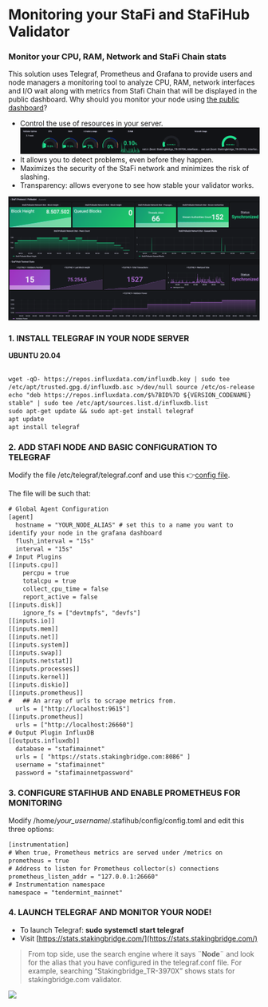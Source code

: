 # Monitoring your StaFi and StaFiHub Validator 

### Monitor your CPU, RAM, Network and StaFi Chain stats

This solution uses Telegraf, Prometheus and Grafana to provide users and node managers a monitoring tool to analyze CPU, RAM, network interfaces and I/O wait along with metrics from Stafi Chain that will be displayed in the public dashboard. Why should you monitor your node using [the public dashboard](https://stats.stakingbridge.com/d/stafimonitor/stafi?orgId=1)?	
- Control the use of resources in your server.
![](https://github.com/StakingBridge/stafimonitor/blob/main/images/fast_monitor.png?raw=true)
- It allows you to detect problems, even before they happen.
- Maximizes the security of the StaFi network and minimizes the risk of slashing.
- Transparency: allows everyone to see how stable your validator works.

![](https://github.com/StakingBridge/stafimonitor/blob/main/images/network_monitoring.png?raw=true)

### 1. INSTALL TELEGRAF IN YOUR NODE SERVER

**UBUNTU 20.04**

```

wget -qO- https://repos.influxdata.com/influxdb.key | sudo tee /etc/apt/trusted.gpg.d/influxdb.asc >/dev/null source /etc/os-release
echo "deb https://repos.influxdata.com/$%7BID%7D ${VERSION_CODENAME} stable" | sudo tee /etc/apt/sources.list.d/influxdb.list
sudo apt-get update && sudo apt-get install telegraf
apt update
apt install telegraf

```

### 2. ADD STAFI NODE AND BASIC CONFIGURATION TO TELEGRAF



Modify the file /etc/telegraf/telegraf.conf and use this 👉[config file](https://github.com/StakingBridge/stafimonitor/blob/main/telegraf.conf).

The file will be such that:

```
# Global Agent Configuration
[agent]
  hostname = "YOUR_NODE_ALIAS" # set this to a name you want to identify your node in the grafana dashboard
  flush_interval = "15s"
  interval = "15s"
# Input Plugins
[[inputs.cpu]]
    percpu = true
    totalcpu = true
    collect_cpu_time = false
    report_active = false
[[inputs.disk]]
    ignore_fs = ["devtmpfs", "devfs"]
[[inputs.io]]
[[inputs.mem]]
[[inputs.net]]
[[inputs.system]]
[[inputs.swap]]
[[inputs.netstat]]
[[inputs.processes]]
[[inputs.kernel]]
[[inputs.diskio]]
[[inputs.prometheus]]
#   ## An array of urls to scrape metrics from.
  urls = ["http://localhost:9615"]
[[inputs.prometheus]]
  urls = ["http://localhost:26660"]
# Output Plugin InfluxDB
[[outputs.influxdb]]
  database = "stafimainnet"
  urls = [ "https://stats.stakingbridge.com:8086" ] 
  username = "stafimainnet"
  password = "stafimainnetpassword"

```

### 3. CONFIGURE STAFIHUB AND ENABLE PROMETHEUS FOR MONITORING

Modify /home/*your_username*/.stafihub/config/config.toml and edit this three options:
```
[instrumentation]
# When true, Prometheus metrics are served under /metrics on
prometheus = true
# Address to listen for Prometheus collector(s) connections
prometheus_listen_addr = "127.0.0.1:26660"
# Instrumentation namespace
namespace = "tendermint_mainnet"
```
### 4. LAUNCH TELEGRAF AND MONITOR YOUR NODE!

- To launch Telegraf: **sudo systemctl start telegraf**
- Visit [https://stats.stakingbridge.com/](https://stats.stakingbridge.com/)

> From top side, use the search engine where it says ¨**Node**¨ and look for the alias that you have configured in the telegraf.conf file. For example, searching “Stakingbridge_TR-3970X” shows stats for stakingbridge.com validator.


![](https://github.com/StakingBridge/stafimonitor/blob/main/images/search_nodes.gif?raw=true)




